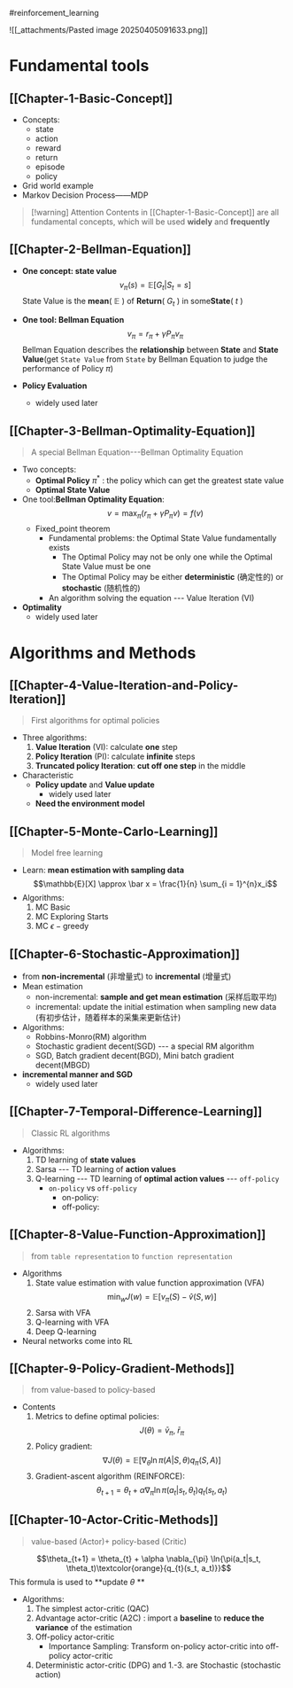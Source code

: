 #reinforcement_learning

![[_attachments/Pasted image 20250405091633.png]]
# Fundamental tools
 
## [[Chapter-1-Basic-Concept]]

- Concepts:
	- state
	- action
	- reward
	- return
	- episode
	- policy
- Grid world example
- Markov Decision Process——MDP

> [!warning] Attention
> Contents in [[Chapter-1-Basic-Concept]] are all fundamental concepts, which will be used **widely** and **frequently**

## [[Chapter-2-Bellman-Equation]]

- **One concept: state value** $$v_{\pi}(s) = \mathbb{E}[G_t | S_t = s]$$ State Value is the **mean**( $\mathbb{E}$ ) of **Return**( $G_t$ ) in some**State**( $t$ )

- **One tool: Bellman Equation** $$v_{\pi} = r_{\pi} + \gamma P_{\pi}v_{\pi}$$ Bellman Equation describes the **relationship** between **State** and **State Value**(get `State Value` from `State` by Bellman Equation to judge the performance of Policy $\pi$)

- **Policy Evaluation**
	- widely used later

## [[Chapter-3-Bellman-Optimality-Equation]]

> A special Bellman Equation---Bellman Optimality Equation

- Two concepts:
	- **Optimal Policy** $\pi^*$ : the policy which can get the greatest state value
	- **Optimal State Value** 
- One tool:**Bellman Optimality Equation**: $$v = \max_{\pi}(r_{\pi} + \gamma P_{\pi}v) = f(v)$$ 
	- Fixed_point theorem
		- Fundamental problems:  the Optimal State Value fundamentally exists
			- The Optimal Policy may not be only one while the Optimal State Value must be one
			- The Optimal Policy may be either **deterministic** (确定性的) or **stochastic** (随机性的)
		- An algorithm solving the equation --- Value Iteration (VI)
- **Optimality** 
	- widely used later

# Algorithms and Methods
## [[Chapter-4-Value-Iteration-and-Policy-Iteration]]

> First algorithms for optimal policies

- Three algorithms:
	1. **Value Iteration** (VI): calculate **one** step
	2. **Policy Iteration** (PI): calculate **infinite** steps
	3. **Truncated policy Iteration**: **cut off one step** in the middle
- Characteristic
	- **Policy update** and **Value update**
		- widely used later
	- **Need the environment model**

## [[Chapter-5-Monte-Carlo-Learning]]
> Model free learning

- Learn: **mean estimation with sampling data** $$\mathbb{E}[X] \approx \bar x = \frac{1}{n} \sum_{i = 1}^{n}x_i$$
- Algorithms:
	1. MC Basic
	2. MC Exploring Starts
	3. MC $\epsilon -\text{greedy}$ 

## [[Chapter-6-Stochastic-Approximation]]
- from **non-incremental** (非增量式) to **incremental** (增量式)
- Mean estimation
	- non-incremental: **sample and get mean estimation** (采样后取平均)
	- incremental: update the initial estimation when sampling new data (有初步估计，随着样本的采集来更新估计)
- Algorithms:
	- Robbins-Monro(RM) algorithm
	- Stochastic gradient decent(SGD) --- a special RM algorithm
	- SGD, Batch gradient decent(BGD), Mini batch gradient decent(MBGD)
- **incremental manner and SGD**
	- widely used later

## [[Chapter-7-Temporal-Difference-Learning]]

> Classic RL algorithms

- Algorithms:
	1. TD learning of **state values**
	2. Sarsa --- TD learning of **action values**
	3. Q-learning --- TD learning of **optimal action values** --- `off-policy`
		- `on-policy` vs `off-policy`
			- on-policy:
			- off-policy:

## [[Chapter-8-Value-Function-Approximation]]

> from `table representation` to `function representation` 

- Algorithms
	1. State value estimation with value function approximation (VFA) $$\min_{w}J(w) = \mathbb{E}[v_{\pi}(S) - \hat v (S, w)]$$
	2. Sarsa with VFA
	3. Q-learning with VFA
	4. Deep Q-learning
- Neural networks come into RL

## [[Chapter-9-Policy-Gradient-Methods]]

> from value-based to policy-based

- Contents
	1. Metrics to define optimal policies: $$J(\theta) = \bar v_{\pi} , \;\bar r_{\pi}$$
	2. Policy gradient: $$\nabla J(\theta) = \mathbb{E}[\nabla_{\theta} \ln{\pi}(A|S, \theta)q_{\pi}(S, A)]$$
	3. Gradient-ascent algorithm (REINFORCE): $$\theta_{t+1} = \theta_{t} + \alpha \nabla_{\pi} \ln{\pi(a_t|s_t, \theta_t)q_{t}(s_t, a_t)}$$

## [[Chapter-10-Actor-Critic-Methods]]

> value-based (Actor)+ policy-based (Critic)

$$\theta_{t+1} = \theta_{t} + \alpha \nabla_{\pi} \ln{\pi(a_t|s_t, \theta_t)\textcolor{orange}{q_{t}(s_t, a_t)}}$$
This formula is used to **update $\theta$ **

- Algorithms:
	1. The simplest actor-critic (QAC)
	2. Advantage actor-critic (A2C) : import a **baseline** to **reduce the variance** of the estimation
	3. Off-policy actor-critic
		- Importance Sampling: Transform on-policy actor-critic into off-policy actor-critic
	4. Deterministic actor-critic (DPG) and 1.-3. are Stochastic (stochastic action)

